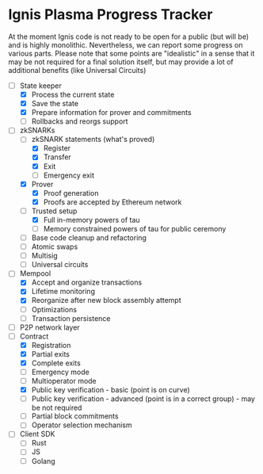 # Ignis Plasma Progress Tracker

At the moment Ignis code is not ready to be open for a public (but will be) and is highly monolithic. Nevertheless, we can report some progress on various parts. Please note that some points are "idealistic" in a sense that it may be not required for a final solution itself, but may provide a lot of additional benefits (like Universal Circuits)

- [ ] State keeper
  - [x] Process the current state
  - [x] Save the state
  - [x] Prepare information for prover and commitments 
  - [ ] Rollbacks and reorgs support
- [ ] zkSNARKs
  - [ ] zkSNARK statements (what's proved)
    - [x] Register
    - [x] Transfer
    - [x] Exit
    - [ ] Emergency exit    
  - [x] Prover
    - [x] Proof generation
    - [x] Proofs are accepted by Ethereum network
  - [ ] Trusted setup
    - [x] Full in-memory powers of tau
    - [ ] Memory constrained powers of tau for public ceremony
  - [ ] Base code cleanup and refactoring
  - [ ] Atomic swaps
  - [ ] Multisig
  - [ ] Universal circuits
- [ ] Mempool
  - [x] Accept and organize transactions
  - [x] Lifetime monitoring
  - [x] Reorganize after new block assembly attempt
  - [ ] Optimizations
  - [ ] Transaction persistence
- [ ] P2P network layer
- [ ] Contract
  - [x] Registration
  - [x] Partial exits
  - [x] Complete exits
  - [ ] Emergency mode
  - [ ] Multioperator mode    
  - [x] Public key verification - basic (point is on curve)
  - [ ] Public key verification - advanced (point is in a correct group) - may be not required
  - [ ] Partial block commitments
  - [ ] Operator selection mechanism
- [ ] Client SDK
  - [ ] Rust
  - [ ] JS
  - [ ] Golang
